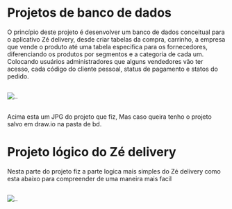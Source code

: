 # Projetos de banco de dados


O princípio deste projeto é desenvolver um banco de dados conceitual para o aplicativo Zé delivery, desde criar tabelas da compra, carrinho, a empresa que vende o produto até uma tabela especifica para os fornecedores, diferenciando os produtos por segmentos e a categoria de cada um.
Colocando usuários administradores que alguns vendedores vão ter acesso, cada código do cliente pessoal, status de pagamento e statos do pedido.

##


![..](bd/zédelivery/zédelivery.drawio.png)

##

Acima esta um JPG do projeto que fiz, Mas caso queira tenho o projeto salvo em draw.io na pasta de bd.
##

# Projeto lógico do Zé delivery

Nesta parte do projeto fiz a parte logica mais simples do Zé delivery como esta abaixo para compreender de uma maneira mais facil

##

![..](bd/zédelivery/zeDeliveryLogico.drawio.png)
